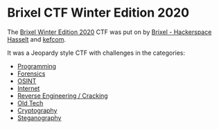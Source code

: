 # Brixel CTF Winter Edition 2020
The [Brixel Winter Edition 2020](https://ctf.brixel.space/) CTF was put on by [Brixel - Hackerspace Hasselt](https://www.brixel.be/) and [kefcom](https://twitter.com/kefcom_be).

It was a Jeopardy style CTF with challenges in the categories:
* [Programming](Programming/README.md)
* [Forensics](Forensics/README.md)
* [OSINT](OSINT/README.md)
* [Internet](Internet/README.md)
* [Reverse Engineering / Cracking](ReverseEngineeringAndCracking/README.md)
* [Old Tech](OldTech/README.md)
* [Cryptography](Cryptography/README.md)
* [Steganography](Steganography/README.md)
